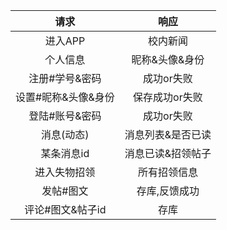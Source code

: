 | 请求 | 响应 |
| :----: | :----: |
| 进入APP | 校内新闻 |
| 个人信息 | 昵称&头像&身份|
| 注册#学号&密码| 成功or失败 |
| 设置#昵称&头像&身份 | 保存成功or失败 |
| 登陆#账号&密码 | 成功or失败 |
| 消息(动态) | 消息列表&是否已读 |
| 某条消息id | 消息已读&招领帖子 |
| 进入失物招领 | 所有招领信息 |
| 发帖#图文 | 存库,反馈成功 |
| 评论#图文&帖子id | 存库 |


